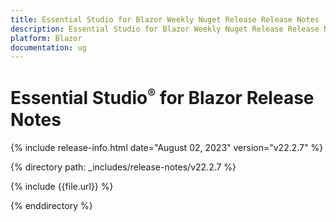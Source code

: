 ```yaml
---
title: Essential Studio for Blazor Weekly Nuget Release Release Notes  
description: Essential Studio for Blazor Weekly Nuget Release Release Notes 
platform: Blazor
documentation: ug
---
```


# Essential Studio<sup style="font-size:70%">&reg;</sup> for  Blazor  Release Notes  

{% include release-info.html date="August 02, 2023"  version="v22.2.7" %} 

{% directory path: _includes/release-notes/v22.2.7 %}

{% include {{file.url}} %}

{% enddirectory %}

